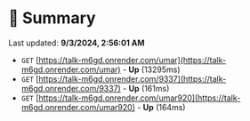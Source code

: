# 📖 Summary
Last updated: **9/3/2024, 2:56:01 AM**

- `GET` [https://talk-m6gd.onrender.com/umar](https://talk-m6gd.onrender.com/umar) - **Up** (13295ms)
- `GET` [https://talk-m6gd.onrender.com/9337](https://talk-m6gd.onrender.com/9337) - **Up** (161ms)
- `GET` [https://talk-m6gd.onrender.com/umar920](https://talk-m6gd.onrender.com/umar920) - **Up** (164ms)
